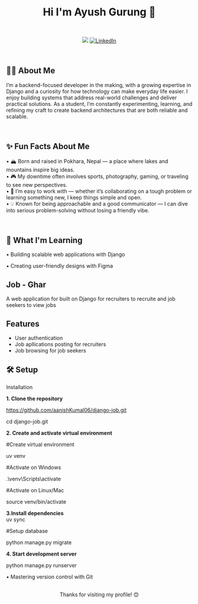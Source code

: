 <div align = "center"> <h1> Hi I'm Ayush Gurung 👋 </h1></div>
<br> 

<div align = "center">



![](https://komarev.com/ghpvc/?username=gingrg&color=0078D7&style=for-the-badge&label=PROFILE+VIEWS)
[![LinkedIn](https://img.shields.io/badge/LINKEDIN-0078D7?style=for-the-badge&logo=linkedin&logoColor=ffffff&font=monospace)](https://www.linkedin.com/in/ayush-gurung-64ab56375)

</div>

<br>
 
## 👨‍💻 About Me

I’m a backend-focused developer in the making, with a growing expertise in Django and a curiosity for how technology can make everyday life easier. I enjoy building systems that address real-world challenges and deliver practical solutions. As a student, I’m constantly experimenting, learning, and refining my craft to create backend architectures that are both reliable and scalable.

<br>

## ✨ Fun Facts About Me

• 🏔️ Born and raised in Pokhara, Nepal — a place where lakes and mountains inspire big ideas. <br>
• 🎮 My downtime often involves sports, photography, gaming, or traveling to see new perspectives. <br>
• 🧩 I’m easy to work with — whether it’s collaborating on a tough problem or learning something new, I keep things simple and open. <br>
• 💡 Known for being approachable and a good communicator — I can dive into serious problem-solving without losing a friendly vibe. <br>


<br>

 ## 🌱 What I'm Learning







• Building scalable web applications with Django



• Creating user-friendly designs with Figma




## Job - Ghar
A web application for built on Django for recruiters to recruite and job seekers to view jobs

## Features
* User authentication 
* Job apllications posting for recruiters
* Job browsing for job seekers




## 🛠️ Setup

Installation  

**1. Clone the repository**  

https://github.com/aanishKumal06/django-job.git  

cd django-job.git  

**2. Create and activate virtual environment**  

#Create virtual environment  

uv venv  

#Activate on Windows  

.\venv\Scripts\activate  

#Activate on Linux/Mac  

source venv/bin/activate  

**3.Install dependencies**  
uv sync  

#Setup database 

python manage.py migrate  

**4. Start development server**  

python manage.py runserver  



• Mastering version control with Git




<br>

<div align = "center">  Thanks for visiting my profile! 😊 </div>
